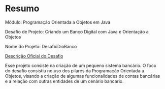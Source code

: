 # Resumo
Módulo: Programação Orientada a Objetos em Java

Desafio de Projeto: Criando um Banco Digital com Java e Orientação a Objetos

Nome do Projeto: DesafioDioBanco

[Descrição Oficial do Desafio](https://github.com/falvojr/lab-banco-digital-oo)

Esse projeto consiste na criação de um pequeno sistema bancário. O foco do desafio consistiu no uso dos pilares da Programação Orientada a Objetos, visando a criação de algumas funcionalidades de contas bancárias e a relação com outras entidades de um cenário bancário. 
